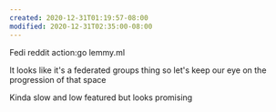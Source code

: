 ```yaml
---
created: 2020-12-31T01:19:57-08:00
modified: 2020-12-31T02:35:00-08:00
---
```


Fedi reddit
action:go lemmy.ml

It looks like it's a federated groups thing so let's keep our eye on the progression of that space

Kinda slow and low featured but looks promising